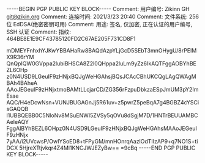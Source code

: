 -----BEGIN PGP PUBLIC KEY BLOCK-----
Comment: 用户编号:	Zikinn GH <git@zikin.org>
Comment: 连接时间:	2021/3/23 20:40
Comment: 文件系统:	256 位 EdDSA(绝密密钥可用)
Comment: 用途:	签名, 仅加密, 正在认证的用户编号, SSH 认证
Comment: 指纹:	464BE8E1E9CF43785120FD2C67AE205F731CD8F1


mDMEYFnhxhYJKwYBBAHaRw8BAQdAzpYLjGcD5SEbT3mnOHygU/8rPEIMX9R36rYM
QnQpIQW0GVppa2lubiBHSCA8Z2l0QHppa2luLm9yZz6IkAQTFggAOBYhBEZL6OHp
z0N4USD9LGeuIF9zHNjxBQJgWeHGAhsjBQsJCAcCBhUKCQgLAgQWAgMBAh4BAheA
AAoJEGeuIF9zHNjxtmoBAMtLLcjarCD/ZG356rFzpuDbkzaESpJmUM3pY2ImEsae
AQC/H4eDcwNsn+VUNJBUGAGnJj5R61uv+z5pwrZ5peBqA7g4BGBZ4cYSCisGAQQB
l1UBBQEBB0C5NloNv8MSuENWI5ZVSy5qOVu8dSgjM7D/1HNTrBEUUAMBCAeIeAQY
FggAIBYhBEZL6OHpz0N4USD9LGeuIF9zHNjxBQJgWeHGAhsMAAoJEGeuIF9zHNjx
7yAA/i2UVcwsP/OwIYSoED8+tFPyGM/mnHOnrqAazlOdTIIzAP9+q7NO1S+tiDCX
5HjreXTtjvkqr4Z4Ml1KNCJWJEZyBw==
=9cBq
-----END PGP PUBLIC KEY BLOCK-----
